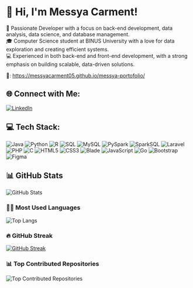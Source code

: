# 👋 Hi, I'm Messya Carment!

🌟 Passionate Developer with a focus on back-end development, data analysis, data science, and database management.  
🎓 Computer Science student at BINUS University with a love for data exploration and creating efficient systems.  
💻 Experienced in both back-end and front-end development, with a strong emphasis on building scalable, data-driven solutions.

🔗: https://messyacarment05.github.io/messya-portofolio/ 

## 🌐 Connect with Me:
[![LinkedIn](https://img.shields.io/badge/LinkedIn-Connect-blue?style=for-the-badge&logo=linkedin)](https://www.linkedin.com/in/messya-carment-95b703251/)

## 💻 Tech Stack:
![Java](https://img.shields.io/badge/Java-%23ED8B00.svg?style=flat&logo=java&logoColor=white)
![Python](https://img.shields.io/badge/Python-%2314354C.svg?style=flat&logo=python&logoColor=white)
![R](https://img.shields.io/badge/R-%23276DC3.svg?style=flat&logo=r&logoColor=white)
![SQL](https://img.shields.io/badge/SQL-%2300758F.svg?style=flat&logo=postgresql&logoColor=white)
![MySQL](https://img.shields.io/badge/MySQL-%234479A1.svg?style=flat&logo=mysql&logoColor=white)
![PySpark](https://img.shields.io/badge/PySpark-%23E25A1C.svg?style=flat&logo=apachespark&logoColor=white)
![SparkSQL](https://img.shields.io/badge/SparkSQL-%23E25A1C.svg?style=flat&logo=apachespark&logoColor=white)
![Laravel](https://img.shields.io/badge/Laravel-%23FF2D20.svg?style=flat&logo=laravel&logoColor=white)
![PHP](https://img.shields.io/badge/PHP-%23777BB4.svg?style=flat&logo=php&logoColor=white)
![C](https://img.shields.io/badge/C-%23A8B9CC.svg?style=flat&logo=c&logoColor=white)
![HTML5](https://img.shields.io/badge/HTML5-%23E34F26.svg?style=flat&logo=html5&logoColor=white)
![CSS3](https://img.shields.io/badge/CSS3-%231572B6.svg?style=flat&logo=css3&logoColor=white)
![Blade](https://img.shields.io/badge/Blade-%23F05238.svg?style=flat&logo=laravel&logoColor=white)
![JavaScript](https://img.shields.io/badge/JavaScript-%23F7DF1E.svg?style=flat&logo=javascript&logoColor=black)
![Go](https://img.shields.io/badge/Go-%2300ADD8.svg?style=flat&logo=go&logoColor=white)
![Bootstrap](https://img.shields.io/badge/Bootstrap-%23563D7C.svg?style=flat&logo=bootstrap&logoColor=white)
![Figma](https://img.shields.io/badge/Figma-%23F24E1E.svg?style=flat&logo=figma&logoColor=white)


## 📊 GitHub Stats

![GitHub Stats](https://github-readme-stats.vercel.app/api?username=MessyaCarment05&show_icons=true&theme=radical)

### 🧑‍💻 Most Used Languages

![Top Langs](https://github-readme-stats.vercel.app/api/top-langs/?username=MessyaCarment05&layout=compact&theme=radical)

### 🔥 GitHub Streak

[![GitHub Streak](https://github-readme-streak-stats.herokuapp.com?user=MessyaCarment05&theme=radical)](https://git.io/streak-stats)

### 📊 Top Contributed Repositories

![Top Contributed Repositories](https://github-readme-stats.vercel.app/api/top-langs/?username=MessyaCarment05&layout=compact&theme=radical)



